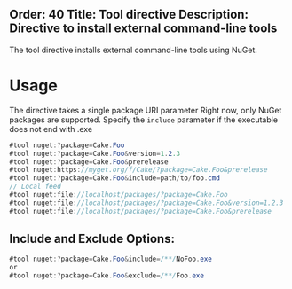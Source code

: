Order: 40
Title: Tool directive
Description: Directive to install external command-line tools
---

The tool directive installs external command-line tools using NuGet.

# Usage

The directive takes a single package URI parameter
Right now, only NuGet packages are supported.
Specify the `include` parameter if the executable does not end with .exe

```csharp
#tool nuget:?package=Cake.Foo
#tool nuget:?package=Cake.Foo&version=1.2.3
#tool nuget:?package=Cake.Foo&prerelease
#tool nuget:https://myget.org/f/Cake/?package=Cake.Foo&prerelease
#tool nuget:?package=Cake.Foo&include=path/to/foo.cmd
// Local feed
#tool nuget:file://localhost/packages/?package=Cake.Foo
#tool nuget:file://localhost/packages/?package=Cake.Foo&version=1.2.3
#tool nuget:file://localhost/packages/?package=Cake.Foo&prerelease
```

## Include and Exclude Options:

```csharp
#tool nuget:?package=Cake.Foo&include=/**/NoFoo.exe
or
#tool nuget:?package=Cake.Foo&exclude=/**/Foo.exe
```
